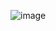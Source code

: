 ![image](https://user-images.githubusercontent.com/81428296/148631619-766b04b6-aef2-45d1-829c-6cedc1af92a4.png)
